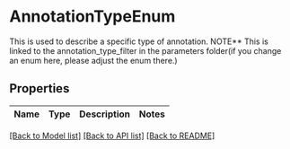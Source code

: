 # AnnotationTypeEnum

This is used to describe a specific type of annotation. NOTE** This is linked to the annotation_type_filter in the parameters folder(if you change an enum here, please adjust the enum there.)

## Properties
Name | Type | Description | Notes
------------ | ------------- | ------------- | -------------

[[Back to Model list]](../README.md#documentation-for-models) [[Back to API list]](../README.md#documentation-for-api-endpoints) [[Back to README]](../README.md)


